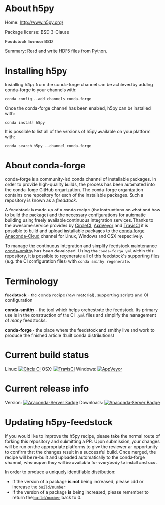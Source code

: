 About h5py
==========

Home: http://www.h5py.org/

Package license: BSD 3-Clause

Feedstock license: BSD

Summary: Read and write HDF5 files from Python.



Installing h5py
===============

Installing h5py from the conda-forge channel can be achieved by adding conda-forge to your channels with:

```
conda config --add channels conda-forge
```

Once the conda-forge channel has been enabled, h5py can be installed with:

```
conda install h5py
```

It is possible to list all of the versions of h5py available on your platform with:

```
conda search h5py --channel conda-forge
```


About conda-forge
=================

conda-forge is a community-led conda channel of installable packages.
In order to provide high-quality builds, the process has been automated into the
conda-forge GitHub organization. The conda-forge organization contains one repository 
for each of the installable packages. Such a repository is known as a *feedstock*.

A feedstock is made up of a conda recipe (the instructions on what and how to build
the package) and the necessary configurations for automatic building using freely
available continuous integration services. Thanks to the awesome service provided by
[CircleCI](https://circleci.com/), [AppVeyor](http://www.appveyor.com/)
and [TravisCI](https://travis-ci.org/) it is possible to build and upload installable
packages to the [conda-forge](https://anaconda.org/conda-forge)
[Anaconda-Cloud](http://docs.anaconda.org/) channel for Linux, Windows and OSX respectively.

To manage the continuous integration and simplify feedstock maintenance
[conda-smithy](http://github.com/conda-forge/conda-smithy) has been developed.
Using the ``conda-forge.yml`` within this repository, it is possible to regenerate all of
this feedstock's supporting files (e.g. the CI configuration files) with ``conda smithy regenerate``.


Terminology
===========

**feedstock** - the conda recipe (raw material), supporting scripts and CI configuration.

**conda-smithy** - the tool which helps orchestrate the feedstock.
                   Its primary use is in the construction of the CI ``.yml`` files
                   and simplify the management of *many* feedstocks.

**conda-forge** - the place where the feedstock and smithy live and work to
                  produce the finished article (built conda distributions)

Current build status
====================
Linux: [![Circle CI](https://circleci.com/gh/conda-forge/h5py-feedstock.svg?style=svg)](https://circleci.com/gh/conda-forge/h5py-feedstock)
OSX: [![TravisCI](https://travis-ci.org/conda-forge/h5py-feedstock.svg?branch=master)](https://travis-ci.org/conda-forge/h5py-feedstock) 
Windows: [![AppVeyor](https://ci.appveyor.com/api/projects/status/github/conda-forge/h5py-feedstock?svg=True)](https://ci.appveyor.com/project/conda-forge/h5py-feedstock/branch/master)

Current release info
====================
Version: [![Anaconda-Server Badge](https://anaconda.org/conda-forge/h5py/badges/version.svg)](https://anaconda.org/conda-forge/h5py)
Downloads: [![Anaconda-Server Badge](https://anaconda.org/conda-forge/h5py/badges/downloads.svg)](https://anaconda.org/conda-forge/h5py)


Updating h5py-feedstock
=======================

If you would like to improve the h5py recipe, please take the normal
route of forking this repository and submitting a PR. Upon submission, your changes will
be run on the appropriate platforms to give the reviewer an opportunity to confirm that the
changes result in a successful build. Once merged, the recipe will be re-built and uploaded
automatically to the conda-forge channel, whereupon they will be available for everybody to
install and use.

In order to produce a uniquely identifiable distribution:
 * If the version of a package **is not** being increased, please add or increase
   the [``build/number``](http://conda.pydata.org/docs/building/meta-yaml.html#build-number-and-string). 
 * If the version of a package **is** being increased, please remember to return
   the [``build/number``](http://conda.pydata.org/docs/building/meta-yaml.html#build-number-and-string)
   back to 0.
